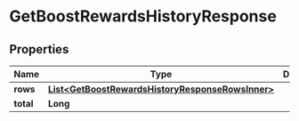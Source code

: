 

# GetBoostRewardsHistoryResponse


## Properties

| Name | Type | Description | Notes |
|------------ | ------------- | ------------- | -------------|
|**rows** | [**List&lt;GetBoostRewardsHistoryResponseRowsInner&gt;**](GetBoostRewardsHistoryResponseRowsInner.md) |  |  [optional] |
|**total** | **Long** |  |  [optional] |



